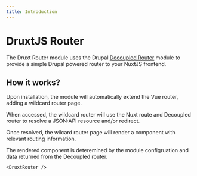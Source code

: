 ```yaml
---
title: Introduction
---
```


# DruxtJS Router

The Druxt Router module uses the Drupal [Decoupled Router](https://www.drupal.org/project/decoupled_router) module to provide a simple Drupal powered router to your NuxtJS frontend.


## How it works?

Upon installation, the module will automatically extend the Vue router, adding a wildcard router page.

When accessed, the wildcard router will use the Nuxt route and Decoupled router to resolve a JSON:API resource and/or redirect.

Once resolved, the wilcard router page will render a component with relevant routing information.

The rendered component is deteremined by the module configruation and data returned from the Decoupled router.

```vue
<DruxtRouter />
```
